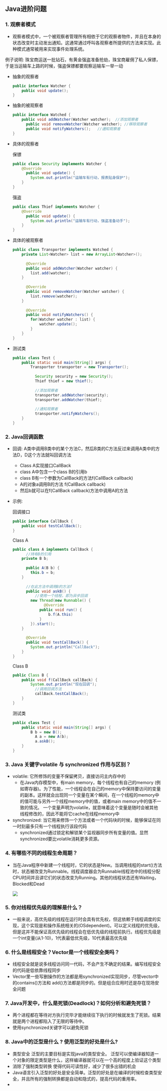## Java进阶问题

### 1. 观察者模式

- 观察者模式中，一个被观察者管理所有相依于它的观察者物件，并且在本身的状态改变时主动发出通知。这通常通过呼叫各观察者所提供的方法来实现。此种模式通常被用来实现事件处理系统。

例子说明: 珠宝商运送一批钻石，有黄金强盗准备抢劫，珠宝商雇佣了私人保镖，于是当运输车上路的时候，强盗保镖都要观察运输车一举一动

- 抽象的观察者

  ```java
  public interface Watcher {
      public void update();
  }
  ```

- 抽象的被观察者

  ```java
  public interface Watched {
      public void addWatcher(Watcher watcher);	//添加观察者
    	public void removeWatcher(Watcher watcher);	//移除观察者
    	public void notifyWatchers();	//通知观察者
  }
  ```

- 具体的观察者

  保镖

  ```java
  public class Security implements Watcher {
      @Override
    	public void update() {
          System.out.println("运输车有行动，报表贴身保护");
      }
  }
  ```

  强盗

  ```java
  public class Thief implements Watcher {
      @Override
    	public void update() {
          System.out.println("运输车有行动，强盗准备动手");
      }
  }
  ```

- 具体的被观察者

  ```java
  public class Transporter implements Watched {
      private List<Watcher> list = new ArrayList<Watcher>();
    	
    	@Override
    	public void addWatcher(Watcher watcher) {
          list.add(watcher);
      }
    
    	@Override
    	public void removeWatcher(Watcher watcher) {
          list.remove(watcher);
      }
    
    	@Override
    	public void notifyWatchers() {
          for(Watcher watcher : list) {
              watcher.update();
          }
      }
  }
  ```

- 测试类

  ```java
  public class Test {
      public static void main(String[] args) {
          Transporter transporter = new Transporter();
        	
        	Security security = new Security();
        	Thief thief = new thief();
        	
        	//添加观察者
        	transporter.addWatcher(security);
        	transporter.addWatcher(thief);
        	
        	//通知观察者
        	transporter.notifyWatchers();
      }
  }
  ```



### 2. Java回调函数

- 回调: A类中调用B类中的某个方法C，然后B类的C方法反过来调用A类中的方法D，D这个方法就叫回调方法

  - Class A实现接口CallBack
  - class A中包含一个class B的引用b
  - class B有一个参数为CallBack的方法f(CallBack callback)
  - A的对象a调用B的方法 f(CallBack callback)
  - 然后b就可以在f(CallBack callback)方法中调用A的方法

- 示例:

  回调接口

  ```java
  public interface CallBack {
      public void testCallBack();
  }
  ```

  Class A

  ```java
  public class A implements CallBack {
    	//持有B的引用
      private B b;
    
    	public A(B b) {
          this.b = b;
      }
    
    	//在此方法中调用B的方法f
    	public void askB() {
        	//使用一个线程，即为异步回调
          new Thread(new Runnable() {
            	@Override
              public void run() {
                  b.f(A.this)
              }
          }).start();
      }
    
    	@Override
    	public void testCallBack() {
          System.out.println("CallBack");
      }
  }
  ```

  Class B

  ```java
  public Class B {
      public void f(CallBack callBack) {
          System.out.println("现在回调");
        	//调用回调方法
        	callBack.testCallBack();
      }
  }
  ```

  测试类

  ```java
  public class Test {
      public static void main(String[] args) {
          B b = new B();
        	A a = new A(b);
        	a.askB();
      }
  }
  ```





### 3. Java 关键字volatile 与 synchronized 作用与区别？

- volatile: 它所修饰的变量不保留拷贝，直接访问主内存中的
  - 在Java内存模型中，有main memory，每个线程也有自己的memory (例如寄存器)。为了性能，一个线程会在自己的memory中保持要访问的变量的副本。这样就会出现同一个变量在某个瞬间，在一个线程的memory中的值可能与另外一个线程memory中的值，或者main memory中的值不一致的情况。 一个变量声明为volatile，就意味着这个变量是随时会被其他线程修改的，因此不能将它cache在线程memory中
- synchronized: 当它用来修饰一个方法或者一个代码块的时候，能够保证在同一时刻最多只有一个线程执行该段代码
  - synchronized通过锁定和解锁某个监视器同步所有变量的值。显然synchronized要比volatile消耗更多资源。



### 4. 有哪些不同的线程生命周期？

- 当在Java程序中新建一个线程时，它的状态是New。当调用线程的start()方法时，状态被改变为Runnable。线程调度器会为Runnable线程池中的线程分配CPU时间并且讲它们的状态改变为Running。其他的线程状态还有Waiting，Blocked和Dead

  ![](./picture/Java线程生命周期.png)

### 5. 你对线程优先级的理解是什么？ 

- 一般来说，高优先级的线程在运行时会具有优先权，但这依赖于线程调度的实现，这个实现是和操作系统相关的(OSdependent)。可以定义线程的优先级，但是这并不能保证高优先级的线程会在低优先级的线程前执行。线程优先级是一个int变量(从1-10)，1代表最低优先级，10代表最高优先级



### 6. 什么是线程安全？Vector是一个线程安全类吗？ 

- 线程安全就是说多线程访问同一代码，不会产生不确定的结果。编写线程安全的代码是低依靠线程同步
- Vector里一些写删操作的方法都是用synchronized实现同步，尽管vector中的contains()方法和 add()方法都是同步的。但是组合应用时还是存在现场安全问题

### 7. Java开发中，什么是死锁(Deadlock)？如何分析和避免死锁？

- 两个进程都在等待对方执行完毕才能继续往下执行的时候就发生了死锁。结果就是两个进程都陷入了无限的等待中。
- 使用synchronized关键字可以避免死锁

### 8. Java中的泛型是什么 ? 使用泛型的好处是什么?

- 类型安全 泛型的主要目标是实现java的类型安全。 泛型可以使编译器知道一个对象的限定类型是什么，这样编译器就可以在一个高的程度上验证这个类型
- 消除了强制类型转换 使得代码可读性好，减少了很多出错的机会
- Java语言引入泛型的好处是安全简单。泛型的好处是在编译的时候检查类型安全，并且所有的强制转换都是自动和隐式的，提高代码的重用率。
- ​